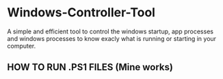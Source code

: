 # Windows-Controller-Tool
A simple and efficient tool to control the windows startup, app processes and windows processes to know exacly what is running or starting in your computer.

HOW TO RUN .PS1 FILES (Mine works)
-
